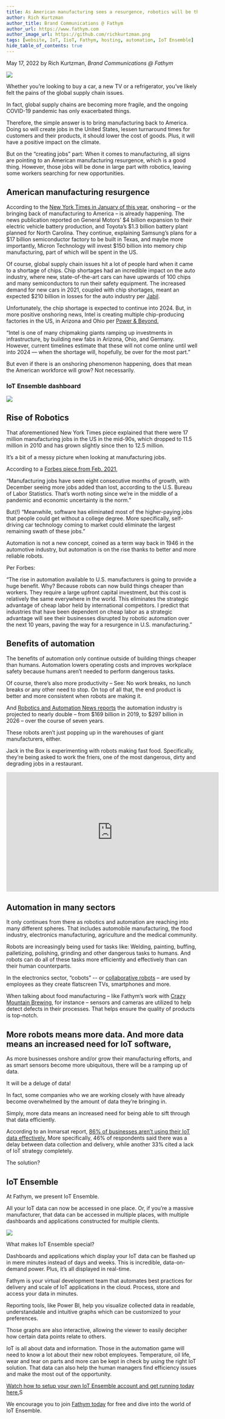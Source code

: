 ```yaml
---
title: As American manufacturing sees a resurgence, robotics will be the center of companies’ digital transformation 
author: Rich Kurtzman
author_title: Brand Communications @ Fathym
author_url: https://www.fathym.com
author_image_url: https://github.com/richkurtzman.png
tags: [website, IoT, IioT, Fathym, hosting, automation, IoT Ensemble]
hide_table_of_contents: true
---
```


May 17, 2022 by Rich Kurtzman, _Brand Communications @ Fathym_

![](https://www.fathym.com/img/manufacturing.jpg)

Whether you’re looking to buy a car, a new TV or a refrigerator, you’ve likely felt the pains of the global supply chain issues.  

In fact, global supply chains are becoming more fragile, and the ongoing COVID-19 pandemic has only exacerbated things.  

Therefore, the simple answer is to bring manufacturing back to America. Doing so will create jobs in the United States, lessen turnaround times for customers and their products, it should lower the cost of goods. Plus, it will have a positive impact on the climate.  

But on the “creating jobs” part: When it comes to manufacturing, all signs are pointing to an American manufacturing resurgence, which is a good thing. However, those jobs will be done in large part with robotics, leaving some workers searching for new opportunities. 

## American manufacturing resurgence 

According to the [New York Times in January of this year](https://www.nytimes.com/2022/01/05/business/economy/supply-chain-reshoring-us-manufacturing.html), onshoring – or the bringing back of manufacturing to America – is already happening. The news publication reported on General Motors’ $4 billion expansion to their electric vehicle battery production, and Toyota’s $1.3 billion battery plant planned for North Carolina. They continue, explaining Samsung’s plans for a $17 billion semiconductor factory to be built in Texas, and maybe more importantly, Micron Technology will invest $150 billion into memory chip manufacturing, part of which will be spent in the US.  

Of course, global supply chain issues hit a lot of people hard when it came to a shortage of chips. Chip shortages had an incredible impact on the auto industry, where new, state-of-the-art cars can have upwards of 100 chips and many semiconductors to run their safety equipment. The increased demand for new cars in 2021, coupled with chip shortages, meant an expected $210 billion in losses for the auto industry per [Jabil](https://www.jabil.com/blog/global-chip-shortages.html). 

Unfortunately, the chip shortage is expected to continue into 2024. But, in more positive onshoring news, Intel is creating multiple chip-producing factories in the US, in Arizona and Ohio per [Power & Beyond.](https://www.power-and-beyond.com/global-chip-shortage-2022-updates-in-april-a-1109228/#:~:text=The%20chip%20shortage%20continues%20in,shortage%20news%20in%20April%202022.) 

“Intel is one of many chipmaking giants ramping up investments in infrastructure, by building new fabs in Arizona, Ohio, and Germany. However, current timelines estimate that these will not come online until well into 2024 — when the shortage will, hopefully, be over for the most part.” 

But even if there is an onshoring phenomenon happening, does that mean the American workforce will grow? Not necessarily. 

### IoT Ensemble dashboard
![](https://www.fathym.com/img/robotics-in-automation-dashboard.jpg)

## Rise of Robotics 

That aforementioned New York Times piece explained that there were 17 million manufacturing jobs in the US in the mid-90s, which dropped to 11.5 million in 2010 and has grown slightly since then to 12.5 million.  

It’s a bit of a messy picture when looking at manufacturing jobs.  

According to a [Forbes piece from Feb. 2021,](https://www.forbes.com/sites/forbesbusinesscouncil/2021/02/09/seven-reasons-why-us-manufacturing-is-on-the-rise/?sh=2c3354f95c0e) 

“Manufacturing jobs have seen eight consecutive months of growth, with December seeing more jobs added than lost, according to the U.S. Bureau of Labor Statistics. That’s worth noting since we’re in the middle of a pandemic and economic uncertainty is the norm.” 

But(!) “Meanwhile, software has eliminated most of the higher-paying jobs that people could get without a college degree. More specifically, self-driving car technology coming to market could eliminate the largest remaining swath of these jobs.” 

Automation is not a new concept, coined as a term way back in 1946 in the automotive industry, but automation is on the rise thanks to better and more reliable robots.  

Per Forbes:  

“The rise in automation available to U.S. manufacturers is going to provide a huge benefit. Why? Because robots can now build things cheaper than workers. They require a large upfront capital investment, but this cost is relatively the same everywhere in the world. This eliminates the strategic advantage of cheap labor held by international competitors. I predict that industries that have been dependent on cheap labor as a strategic advantage will see their businesses disrupted by robotic automation over the next 10 years, paving the way for a resurgence in U.S. manufacturing.” 

## Benefits of automation 

The benefits of automation only continue outside of building things cheaper than humans. Automation lowers operating costs and improves workplace safety because humans aren’t needed to perform dangerous tasks.  

Of course, there’s also more productivity – See: No work breaks, no lunch breaks or any other need to stop. On top of all that, the end product is better and more consistent when robots are making it.  

And [Robotics and Automation News reports](https://roboticsandautomationnews.com/2021/09/10/automation-in-manufacturing-what-you-need-to-know/46243/) the automation industry is projected to nearly double – from $169 billion in 2019, to $297 billion in 2026 – over the course of seven years.  

These robots aren’t just popping up in the warehouses of giant manufacturers, either.  

Jack in the Box is experimenting with robots making fast food. Specifically, they’re being asked to work the friers, one of the most dangerous, dirty and degrading jobs in a restaurant.  

<iframe width="560" height="315" src="https://www.youtube.com/embed/T4-qsklXphs" title="YouTube video player" frameborder="0" allow="accelerometer; autoplay; clipboard-write; encrypted-media; gyroscope; picture-in-picture" allowfullscreen></iframe> 

## Automation in many sectors 

It only continues from there as robotics and automation are reaching into many different spheres. That includes automobile manufacturing, the food industry, electronics manufacturing, agriculture and the medical community.  

Robots are increasingly being used for tasks like: Welding, painting, buffing, palletizing, polishing, grinding and other dangerous tasks to humans. And robots can do all of these tasks more efficiently and effectively than can their human counterparts. 

In the electronics sector, “cobots” -- or [collaborative robots](https://www.cmtc.com/blog/latest-developments-in-industrial-robotics) – are used by employees as they create flatscreen TVs, smartphones and more.  

When talking about food manufacturing – like Fathym’s work with [Crazy Mountain Brewing](https://www.fathym.com/iot/blog/blogs/2021/march/2021-03-04-crazy-mountain-brewery), for instance – sensors and cameras are utilized to help detect defects in their processes. That helps ensure the quality of products is top-notch.  

## More robots means more data. And more data means an increased need for IoT software, 

As more businesses onshore and/or grow their manufacturing efforts, and as smart sensors become more ubiquitous, there will be a ramping up of data. 

It will be a deluge of data! 

In fact, some companies who we are working closely with have already become overwhelmed by the amount of data they’re bringing in.  

Simply, more data means an increased need for being able to sift through that data efficiently.  

According to an Inmarsat report, [86% of businesses aren’t using their IoT data effectively.](https://www.fathym.com/blog/articles/2022/may/2022-05-11-businesses-arent-using-iot-data) More specifically, 46% of respondents said there was a delay between data collection and delivery, while another 33% cited a lack of IoT strategy completely. 

The solution? 

## IoT Ensemble 

At Fathym, we present IoT Ensemble.  

All your IoT data can now be accessed in one place. Or, if you’re a massive manufacturer, that data can be accessed in multiple places, with multiple dashboards and applications constructed for multiple clients.  

![](https://www.fathym.com/img/iot-ensemble-dashboard.png)

What makes IoT Ensemble special? 

Dashboards and applications which display your IoT data can be flashed up in mere minutes instead of days and weeks. This is incredible, data-on-demand power. Plus, it’s all displayed in real-time. 

Fathym is your virtual development team that automates best practices for delivery and scale of IoT applications in the cloud. Process, store and access your data in minutes.  

Reporting tools, like Power BI, help you visualize collected data in readable, understandable and intuitive graphs which can be customized to your preferences.  

Those graphs are also interactive, allowing the viewer to easily decipher how certain data points relate to others.  

IoT is all about data and information. Those in the automation game will need to know a lot about their new robot employees. Temperature, oil life, wear and tear on parts and more can be kept in check by using the right IoT solution. That data can also help the human managers find efficiency issues and make the most out of the opportunity.  

[Watch how to setup your own IoT Ensemble account and get running today here.](https://www.fathym.com/blog/articles/2022/june/2022-06-30-watch-iot-ensemble-overview)S

We encourage you to join [Fathym today](https://www.fathym.com/iot/dashboard) for free and dive into the world of IoT Ensemble.  